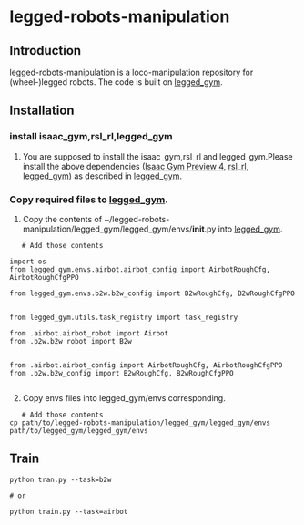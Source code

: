 # legged-robots-manipulation
## Introduction
legged-robots-manipulation is a loco-manipulation repository for (wheel-)legged robots. The code is built on  [legged_gym](https://github.com/leggedrobotics/legged_gym/tree/master).

## Installation

### install isaac_gym,rsl_rl,legged_gym

1. You are supposed to install the isaac_gym,rsl_rl and legged_gym.Please install the above dependencies ([Isaac Gym Preview 4](https://developer.nvidia.com/isaac-gym), [rsl_rl](https://github.com/leggedrobotics/rsl_rl), [legged_gym](https://github.com/leggedrobotics/legged_gym/tree/master)) as described in [legged_gym](https://github.com/leggedrobotics/legged_gym/tree/master).




### Copy required files to [legged_gym](https://github.com/leggedrobotics/legged_gym/tree/master).

1. Copy the contents of ~/legged-robots-manipulation/legged_gym/legged_gym/envs/__init__.py into [legged_gym](https://github.com/leggedrobotics/legged_gym/tree/master).

```
   # Add those contents

import os
from legged_gym.envs.airbot.airbot_config import AirbotRoughCfg, AirbotRoughCfgPPO

from legged_gym.envs.b2w.b2w_config import B2wRoughCfg, B2wRoughCfgPPO


from legged_gym.utils.task_registry import task_registry

from .airbot.airbot_robot import Airbot
from .b2w.b2w_robot import B2w


from .airbot.airbot_config import AirbotRoughCfg, AirbotRoughCfgPPO
from .b2w.b2w_config import B2wRoughCfg, B2wRoughCfgPPO


```

2. Copy envs files into legged_gym/envs corresponding.

```
   # Add those contents
cp path/to/legged-robots-manipulation/legged_gym/legged_gym/envs path/to/legged_gym/legged_gym/envs
```


## Train
```
python tran.py --task=b2w 

# or

python train.py --task=airbot  

 ```
